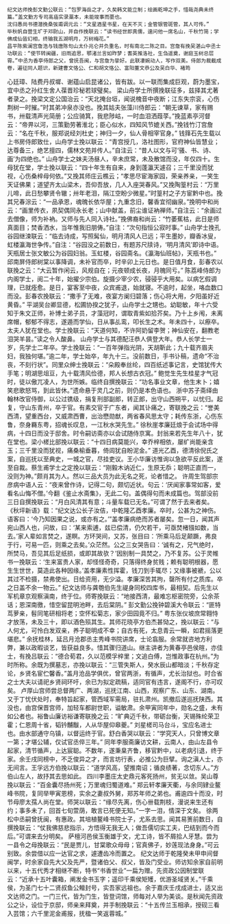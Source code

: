 <!-- { "loadSidebar": true } -->
	纪文达师挽彭文勤公联云：“包罗海岳之才，久矣韩文能立制；绘画乾坤之手，惜哉尧典未终篇。”盖文勤方专司高庙实录藁本，未能竣事而甍也。
	沈归愚尚书德潜挽桑弢甫调元云：“文星酒星书星，在天不灭；金管银管斑管，其人可传。”
	毕秋帆自营生圹于邓尉山，并自作挽联云：“读书经世即真儒，遑问他一席名山，千秋竹简；学佛成仙皆幻相，终输我五湖明月，万树梅花。”
	昌平陈紫澜宫詹浩与钱唐陈句山太仆兆仑并负重名，时有南北二陈之目。宫詹有挽吴湛山中丞士功联云：“使节转闽疆，旧雨追思，鄂渚兰言如昨梦；耆英推洛社，生刍遥奠，谢庭玉树总层霄。”中丞为香亭侍郎之父，曾抚吾闽，与宫詹为挚好。此联凄婉动人，写作双美。侍郎为裁截成卷，遍征同人题识，新建曹文恪公、仁和胡文恪公、富阳董文恭公及吴白华、褚筠
心廷璋、陆费丹叔墀、谢蕴山启昆诸公，皆有跋。以一联而集成巨观，蔚为墨宝，宜中丞之孙红生舍人葆晋珍秘若球璧矣。
	梁山舟学士所撰挽联征多，兹择其尤著者录之。挽梁文定公国治云：“天北掩台垣，闻说槐音中夜断；江东失宗衮，心伤荆树一时摧。”时其弟冲泉亦没也。挽其姑夫张藻川侍郎云：“朝无谏草，家有赐书，卅载清声光简册；公应骑箕，我悲陟岵，一时血泪洒葭莩。”挽蓝素亭河督云：“帝畀以河，三策勤劳著淮北；臣心似水，四知风节媲关西。”挽钱竹汀宫詹云：“名在千秋，服郑说经刘杜史；神归一夕，仙人骨相宰官身。”
	钱箨石先生载以上书房侍郎致仕，山舟学士挽以联云：“青宫授几，洛社图形，官府神仙皆慧业；达尊备三，绝艺擅四，儒林文苑并传人。”自注云：“昔人以文与可‘骚、书、诗、画’为四绝也。”
	山舟学士之妹夫汤昼人，辛未庶常，未及散馆而没，年仅四十。生母犹在堂，学士挽以联云：“四十年生有自来，身到蓬瀛天遽召；三千里没而犹视，心伤桑梓母何依。”又挽其师庄云樵云；“孝思尽宦海家园，荣亲养亲，一笑生天证佛果；道望齐太山梁木，吾仰吾放，几人入座哭春风。”又挽陶篁村云：“万里儿啼，此日愁攀贤令辙；卅年老泪，隔江空盼少微星。”时篁村之子方宦黔中也。挽其兄春淙云：“一品承恩，魂魄长依华屋；九重念旧，馨香宜彻幽泉。”挽明中和尚云：“画里传衣，夙契偶同永长老；山中献盖，前尘谁证衲禅师。”自注云：“余画过去僧像，师为补衲。又师与先人同入诗社。”挽佛裔和尚云：“竹萎蕉枯，此日是师真面目；焚香洒水，当年惟我旧朋俦。”自注：“次句指恒公寂时事。”
	山舟学士挽孔谷园继涑联云：“临去诗成，写照髯仙，明月清风人已远；平生墨妙，瓣香冰叟，虹楼瀛海世争传。”自注：“谷园没之前数日，有题苏尺牍诗，‘明月清风’即诗中语。天瓶居士张文敏公为谷园妇翁。玉虹楼，谷园斋名。《瀛海仙班帖》，天瓶书也。”
	邱南屏侍郎树棠以事降调，未补官而卒，时辛卯上元日也。是日值月食，彭春农以联挽之云：“大云暂作闲云，风规自在；元夜顿成长夜，月魄同亏。”
	陈荔峰侍郎为内阁学士，阅二十年，始擢少宗伯。旋摄少宰少农，骎骎乎大用矣。以病乞假调理，已就痊愈。是日，宴客至中夜，众宾甫退，始就寝。不逾时，起坐，咯血数口而没。彭春农挽联云：“撒手了无难，夜宴方阑归碧落；伤心将大用，夕阳虽好近黄昏。”
	平湖吴台卿显德，松圃协揆之犹子，山舟学士之甥也。幼聪敏，年十六受知于朱文正师，补博士弟子员，才藻冠时，谓取青紫如拾芥矣。乃十上乡闱，未离席帽，郁郁不得志，遂遁而学仙，日从事乩鸾，叩长生之术。年未四十，以瘵卒。太夫人犹在堂也。学士挽联云：“天道何知，不许阿奶留李贺；神仙安在，翻教老泪哭羊昙。”读之令人酸鼻。
	山舟学士与其德配汪恭人俱登大年。恭人长学士一岁，先学士二年卒。学士挽联云：“一百年弹指光阴，天胡靳此；九十载齐眉夫妇，我独何堪。”逾二年，学士始卒，年九十三。没前数日，手书讣稿，遗命“不治丧，不刻行状”。同里众绅士挽联云：“朵殿奉丝纶，四百纸述事记言，史馆犹传大手笔；明湖思俎豆，九十载清风俭德，邦人长想古衣冠。”
	鲍觉生先生桂星才气冠时，徒以傲兀凌人，为世所嫉。临终自撰挽联云：“功名事业文章，他生末卜；嬉笑悲歌怒骂，到此皆休。”遗命悬于灵几之前，则仍是本色语也。
	浙中苏子斋绎由翰林改官侍御，以公过镌级，捐复刑部副郎，转正郎，出守山西朔平，以忧归。起复，守山东青州，卒于官。有素交官于广东者，闻其讣痛之，寄联挽之云：“誉美西清，望重西台，又威肃西曹，出治懋勋猷，两省春风思太守；耗传东浙，心伤东鲁，奈身羇东粤，招魂长叹息，一江秋水哭先生。”
	徐秋崖孝廉廷烺于会试场中得病，十四日而没于邸舍。时令嗣访斋亦以会试随侍京寓。封翁来若先生年八十，犹在堂也。梁小槎比部挽以联云：“十四日病莫能兴，幸乔梓相依，屡纩尚能亲含玉；三千里没而犹视，痛桑榆垂暮，倚闾犹自盼泥金。”
	道光乙酉，德清徐倪氏之案，自巡抚以至典史，一城之官，尽挂吏议。王小华廉访惟询以急欲平反此案，遂至自裁。蔡生甫学士之定挽以联云：“刚毅木讷近仁，生原无忝；聪明正直而一，没则为神。”颇肖其为人。然以三品大员为此无名之死，论者惜之。
	许周生驾部宗彦病中语人云：“夜来曾作诗，记得二句，颇切近状。句云：‘厌闻家事常如客，爱看名山悔不僧。’今翻《鉴止水斋集》，无此二句。盖偶得句而未成篇也。驾部没前三日自撰挽联云：“月白风清其有意；斗量车载已无名。”可谓了然于去来者矣。
	《秋坪新语》载：“纪文达公长子汝佶，中乾隆乙酉孝廉。卒时，公甚为之神伤。语客曰：‘今乃知因果之说，或亦有之。’”盖孝廉病绝而苏者屡矣。忽一日，闻其声宛山西人也，问故，曰：‘某来索逋，兹已偿清，仍欠若干，可亟焚楮镪如数，当去。’家人辈如言焚之，遂瞑。方环哭间，又苏，张目曰：‘所乘马后足颠蹶，弗良于行，可易一匹，则乘之去矣。’众茫然。公之三女哭告曰：‘诚有之，兄气绝时，所焚马，吾见其后足纸损，或即其故欤？’因别制一具焚之，乃不复苏。公于灵帷书一挽联云：‘生来富贵人家，却怪怪奇奇，只落得终身贫贱；赖有聪明根器，愿生生世世，莫造此各种因缘。’盖孝廉素性挥霍，钱刀到手辄尽；又缘事被褫，公以其过不检摄，禁弗使出。日给资用，无少溢。孝廉深苦其拘，罄所有付之质库。卒之日盖不余一物云。”
	纪文达师与龚匏伯先生禔身同校四库书，最相契。后先生以军机章京观察滇南，终于位。师寄挽联云：“地接西清，最难忘枢密院旁，公余茶话；恩深南徼，惜空留昆明池畔，去后棠阴。”
	彭文勤公挽钟碧溪大令联云：“匪特茑萝亲，髫同笔研相将老；空怀松菊志，家少田园竟不归。”
	粤东张仪坡庶常翱恃才放荡，未及三十，即以酒色殒其生。其师花晓亭方伯杰甚恸之，挽以联云：“与人何尤，可怜白发双亲，养子聪明成不幸；自古有死，太息青云一瞬，如君摇落更堪悲。”
	余抚桂林，延吕月沧郡丞主秀峰书院讲席，士论翕服。余常就咨地方利弊，兼以政暇谈艺，皆获益良多。惜其骤归道山。继主讲者为黄春亭邑侯暄，亦佳士，有挽吕联云：“德合荀君，久以范模孚梓里；文追白傅，岂惟政事在杭州。”为时所称。余既为撰墓志，亦挽以联云：“三管失斯人，癸水辰山都暗淡；千秋存定论，乡贤名宦伫馨香。”盖月沧品学俱优，曾官两浙，有循声，尤长治狱也。时合省之士大夫以请祀乡贤祠环吁，余已为拟定疏稿，适同官有违言，遂阁不行，亦可叹矣。
	卢厚山宫师尝总督两广、两湖，巡抚江南、山西，观察广东、山东、湖南。又于丁忧伏处时，奉特旨起家，管西域军需局，驻扎肃州。凯撤后遂巡抚陕西。其没也，由宫保晋宫师，加轻车都尉世职，谥敏肃。余甲寅同年中，勋名之盛，未有如公者也。裕鲁山廉访裕谦寄联挽之云：“旷典迈千秋，带砺台衡，天锡殊纶荣卫霍；仁恩周十省，韬钤黼黻，人从华屋仰皋夔。”
	刘星槎司马台斗，宝应名进士也。由水部通守乌镇，以督运终于官。舒白香哭以联云：“学究天人，只曾博文章一第；才堪公辅，仅试官丞倅三年。”
	同年李服斋廉访文耕，云南人，由山左县令起家，清节循声，上达宸聪。不数年，遂秉臬齐鲁，移官黔中，以老病引退，终于家。余壬戌同榜中，不乏俊异之才，而言坊行表，必推公为巨擘。询之滇人士，亦无间言。王孚远方伯挽以联云：“道学风高，望推南诏；循良绩著，念切东人。”方伯山左人，故抒其去思如此。
	四川李墨庄太史鼎元客死扬州，贫无以敛。吴山尊挽以联云：“百金囊尽扬州死；万里魂归蜀道难。”
	郑云轩孝廉天衢，与余同肄业鳌峰书院，复同举甲寅恩榜，实余之妻叔外舅，郑苏年师之弟也。甫逾四十而没，时节母廖太孺人尚在堂。师哭以联云：“缘尽先离，伤心卌载荆枝，漫说来生还有约；事多未了，回首七旬萱荫，敢言已死便无知。”一字一泪，情深于文矣。
	徐两松中丞嗣曾抚闽，有惠政。其培植鳌峰书院士子，尤系去思。闻其易箦前数日，自撰挽联云：“仗我佛慈悲指示，方悟得无我无人；做吾儒切实工夫，巴结到而今而后。”可谓来去分明矣。
	萨檀河邑侯玉衡雄于文，尤工诗，皆不屑拾人牙慧。尝为一县令之母挽联云：“民是贾儿，甘棠歌众母母；官真佛子，妙莲现法身身。”可云别致。余尝借以应一达官之求，遽遭齿冷而置之。
	纪文达师于乾隆癸未甲申间督闽学，时余家自先大父及先严，暨诸伯父、叔父，皆及门受业。师访知余家自前明以来，十五代秀才相继不断，特书“书香世业”一扁为赠。先资政公因制堂联云：“近承十五叶囊箱，阐发金书玉字；遥印千乘侯矩矱，优游圣域贤关。”千乘侯，为圣门七十二贤叔鱼公鳣封号，实吾家远祖也。余于嘉庆壬戌成进士，适又出文达师之门。一门三代，皆为门生，皆登词馆，师每对人举为美谈。是秋闻先资政公之讣，设位于京邸，师亲来拜奠，并手制挽联云：“十五传兰玉相承，授砚三看入芸馆；六千里泥金甫报，抚楹一笑返蓉城。”
